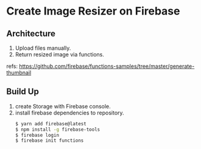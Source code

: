 # Create Image Resizer on Firebase

## Architecture

1. Upload files manually.
2. Return resized image via functions.

refs: https://github.com/firebase/functions-samples/tree/master/generate-thumbnail

## Build Up

1. create Storage with Firebase console.
1. install firebase dependencies to repository.
   ```bash
   $ yarn add firebase@latest
   $ npm install -g firebase-tools
   $ firebase login
   $ firebase init functions
   ```
   

